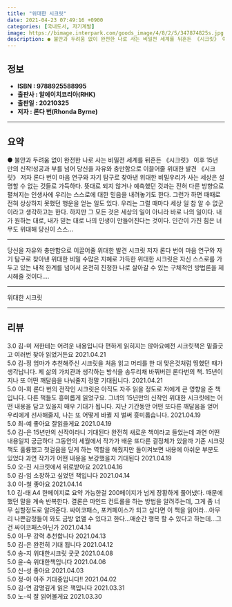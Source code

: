```yaml
---
title: "위대한 시크릿"
date: 2021-04-23 07:49:16 +0900
categories: [국내도서, 자기계발]
image: https://bimage.interpark.com/goods_image/4/8/2/5/347874825s.jpg
description: ● 불안과 두려움 없이 완전한 나로 사는 비밀전 세계를 뒤흔든 《시크릿》 이후 15년 만의 신작!성공과 부를 넘어 당신을 자유와 충만함으로 이끌어줄 위대한 발견 《시크릿》 저자 론다 번이 마음 연구와 자기 탐구로 찾아낸 위대한 비밀우리가 사는 세상은 설명할 수 없는 것들로 가득하다.
---
```


## **정보**

- **ISBN : 9788925588995**
- **출판사 : 알에이치코리아(RHK)**
- **출판일 : 20210325**
- **저자 : 론다 번(Rhonda Byrne)**

------



## **요약**

●  불안과 두려움 없이 완전한 나로 사는 비밀전 세계를 뒤흔든 《시크릿》 이후 15년 만의 신작!성공과 부를 넘어 당신을 자유와 충만함으로 이끌어줄 위대한 발견 《시크릿》 저자 론다 번이 마음 연구와 자기 탐구로 찾아낸 위대한 비밀우리가 사는 세상은 설명할 수 없는 것들로 가득하다. 뜻대로 되지 않거나 예측했던 것과는 전혀 다른 방향으로 펼쳐지는 인생사에 우리는 스스로에 대한 믿음을 내려놓기도 한다. 그런가 하면 때때로 전혀 상상하지 못했던 행운을 얻는 일도 있다. 우리는 그럴 때마다 세상 일 참 알 수 없군이라고 생각하고는 한다. 하지만 그 모든 것은 세상의 일이 아니라 바로 나의 일이다. 내가 원하는 대로, 내가 믿는 대로 나의 인생이 만들어진다는 것이다. 인간이 가진 힘은 너무도 위대해 당신이 스스...

------

당신을 자유와 충만함으로 이끌어줄 위대한 발견&#x0D; 시크릿 저자 론다 번이 마음 연구와 자기 탐구로 찾아낸 위대한 비밀&#x0D;&#x0D;수많은 지혜로 가득한 위대한 시크릿은 자신 스스로를 가두고 있는 내적 한계를 넘어서 온전히 진정한 나로 살아갈 수 있는 구체적인 방법론을 제시해줄 것이다.... 

------


위대한 시크릿 

------


## **리뷰** 

3.0 김-미 저한테는 어려운 내용입니다 편하게 읽히지는 않아요예전 시크릿책은 밑줄긋고 여러번 찾아 읽었거든요 2021.04.21 <br/>5.0 김-정 엄마가 추천해주신 시크릿을 처음 읽고 머리를 한 대 맞은것처럼 띵했던 때가 생각납니다. 제 삶의 가치관과 생각하는 방식을 송두리채 바꿔버린 론다번의 책. 15년이 지나 또 어떤 깨달음을 나눠줄지 정말 기대됩니다.  2021.04.21 <br/>5.0 이-희 론다 번의 전작인 시크릿은 아직도 자주 읽을 정도로 저에게 큰 영향을 준 책입니다. 다른 책들도 흥미롭게 읽었구요. 그녀의 15년만의 신작인 위대한 시크릿에는 어떤 내용을 담고 있을지 매우 기대가 됩니다. 지난 기간동안 어떤 또다른 깨달음을 얻어 우리에게 선사해줄지, 나는 또 어떻게 바뀔 지 벌써 흥미롭습니다.  2021.04.19 <br/>5.0 최-예 좋아요 잘읽을게요 2021.04.19 <br/>5.0 김-은 15년만의 신작이라니 기대된다
완전히 새로운 책이라고 들었는데 과연 어떤 내용일지 궁금하다 그동안의 세월에서 작가가 배운 또다른 결정체가 있을까
기존 시크릿책도 훌륭했고 첫걸음을 딛게 하는 역할을 해줬지만 돌이켜보면 내용에 아쉬운 부분도 있었다 과연 작가가 어떤 내용을 보강했을지 기대된다 2021.04.19 <br/>5.0 오-진 시크릿에서 위로받아요 2021.04.16 <br/>5.0 김-임 소장하고 싶었던  책입니다 2021.04.14 <br/>3.0 이-철 좋아요 2021.04.14 <br/>1.0 김-태 A4 한페이지로 요약 가능한걸 200페이지가 넘게 장황하게 풀어냈다. 때문에 했던 말을 계속 반복한다. 결론은 마인드 컨트롤을 하는 방법을 알려주는데, 그게 좀 너무 심할정도로 알려준다. 싸이코패스, 포커페이스가 되고 싶다면 이 책을 읽어라...아무리 나쁜감정들이 와도 금방 없앨 수 있다고 한다...매순간 행복 할 수 있다고 하는데...그건 싸이코패스아닌가 2021.04.14 <br/>5.0 이-무 강력 추천합니다 2021.04.13 <br/>5.0 김-은 완전히 기대 됩니다 2021.04.12 <br/>5.0 송-지 위대한시크릿 굿굿 2021.04.08 <br/>5.0 윤-숙 위대한책입니다 2021.04.06 <br/>5.0 신-성 좋아요 2021.04.03 <br/>5.0 정-아 아주 기대중입니다!! 2021.04.02 <br/>5.0 김-연 감명깊게 읽은 책입니다 2021.03.31 <br/>5.0 노-석 잘 읽어볼게요 2021.03.30 <br/>